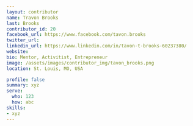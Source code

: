 ```yaml
---
layout: contributor
name: Travon Brooks
last: Brooks
contributor_id: 20
facebook_url: https://www.facebook.com/tavon.brooks
twitter_url: 
linkedin_url: https://www.linkedin.com/in/tavon-t-brooks-60237380/
website: 
bio: Mentor, Activitist, Entrepreneur
image: /assets/images/contributor_img/tavon_brooks.png
location: St. Louis, MO, USA

profile: false
summary: xyz
serve:
  who: 123
  how: abc
skills:
- xyz
---
```


